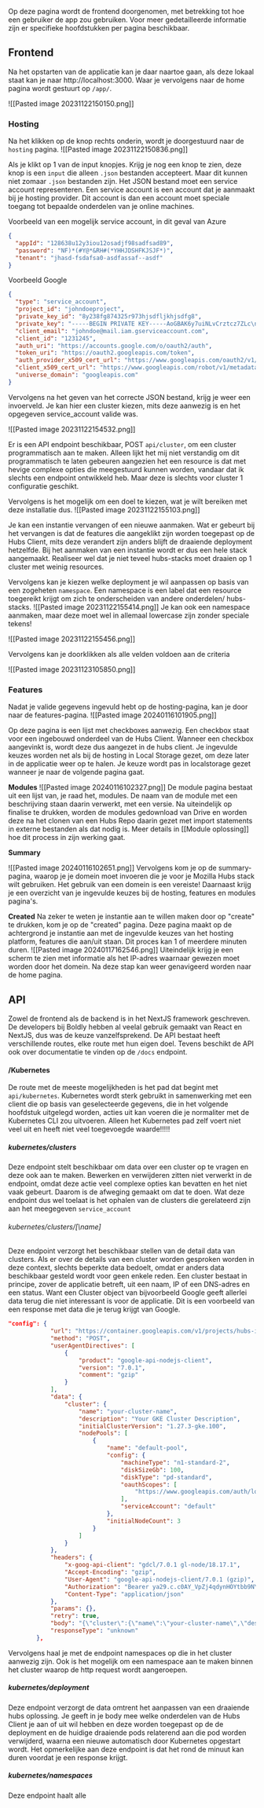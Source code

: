 
Op deze pagina wordt de frontend doorgenomen, met betrekking tot hoe een gebruiker de app zou gebruiken. Voor meer gedetailleerde informatie zijn er specifieke hoofdstukken per pagina beschikbaar.
## Frontend
Na het opstarten van de applicatie kan je daar naartoe gaan, als deze lokaal staat kan je naar http://localhost:3000. Waar je vervolgens naar de home pagina wordt gestuurt op `/app/`. 

![[Pasted image 20231122150150.png]]

### Hosting
Na het klikken op de knop rechts onderin, wordt je doorgestuurd naar de `hosting` pagina. 
![[Pasted image 20231122150836.png]]

Als je klikt op 1 van de input knopjes. Krijg je nog een knop te zien, deze knop is een `input` die alleen `.json` bestanden accepteert. Maar dit kunnen niet zomaar `.json` bestanden zijn. Het JSON bestand moet een service account representeren. Een service account is een account dat je aanmaakt bij je hosting provider. Dit account is dan een account moet speciale toegang tot bepaalde onderdelen van je online machines.

Voorbeeld van een mogelijk service account, in dit geval van Azure
```json
{                                                        
  "appId": "128638u12y3iou12osadjf98sadfsad89",       
  "password": "NF)*(#Y@*&RH#(*YHHJDSHFKJSJF*)",
  "tenant": "jhasd-fsdafsa0-asdfassaf--asdf"       
}                                                        
```
Voorbeeld Google 
```json
{
  "type": "service_account",
  "project_id": "johndoeproject",
  "private_key_id": "8y238fg874325r973hjsdfljkhjsdfg8",
  "private_key": "-----BEGIN PRIVATE KEY-----AoGBAK6y7uiNLvCrztcz7ZLc\nX2p22mCBBX7ZFyIkRMl+AKf3oTaR5JCZUKxO+ELWGWF1Nxf40IdQEIQmXTycqsch\nQvezDw6NY/dNyzXt2luKaX3b7IPJY0ULI+uJGzD87tDBNLI7BZrnXNLy9H2Spf9h\nyYwBSWqwBkyclgOLHxjxfXxU\n-----END PRIVATE KEY-----\n",
  "client_email": "johndoe@mail.iam.gserviceaccount.com",
  "client_id": "1231245",
  "auth_uri": "https://accounts.google.com/o/oauth2/auth",
  "token_uri": "https://oauth2.googleapis.com/token",
  "auth_provider_x509_cert_url": "https://www.googleapis.com/oauth2/v1/certs",
  "client_x509_cert_url": "https://www.googleapis.com/robot/v1/metadata/x509/installerapi%40johndoe-mail.iam.gserviceaccount.com",
  "universe_domain": "googleapis.com"
}
```


Vervolgens na het geven van het correcte JSON bestand, krijg je weer een invoerveld. Je kan hier een cluster kiezen, mits deze aanwezig is en het opgegeven service_account valide was.

![[Pasted image 20231122154532.png]]

Er is een API endpoint beschikbaar, POST `api/cluster`, om een cluster programmatisch aan te maken. Alleen lijkt het mij niet verstandig om dit programmatisch te laten gebeuren aangezien het een resource is dat met hevige complexe opties die meegestuurd kunnen worden, vandaar dat ik slechts een endpoint ontwikkeld heb. Maar deze is slechts voor cluster 1 configuratie geschikt.

Vervolgens is het mogelijk om een doel te kiezen, wat je wilt bereiken met deze installatie dus. 
![[Pasted image 20231122155103.png]]

Je kan een instantie vervangen of een nieuwe aanmaken. Wat er gebeurt bij het vervangen is dat de features die aangeklikt zijn worden toegepast op de Hubs Client, mits deze verandert zijn anders blijft de draaiende deployment hetzelfde. Bij het aanmaken van een instantie wordt er dus een hele stack aangemaakt. Realiseer wel dat je niet teveel hubs-stacks moet draaien op 1 cluster met weinig resources.

Vervolgens kan je kiezen welke deployment je wil aanpassen op basis van een zogeheten `namespace`. Een namespace is een label dat een resource toegereikt krijgt om zich te onderscheiden van andere onderdelen/ hubs-stacks. 
![[Pasted image 20231122155414.png]]
Je kan ook een namespace aanmaken, maar deze moet wel in allemaal lowercase zijn zonder speciale tekens!

![[Pasted image 20231122155456.png]]

Vervolgens kan je doorklikken als alle velden voldoen aan de criteria

![[Pasted image 20231123105850.png]]


### Features
Nadat je valide gegevens ingevuld hebt op de hosting-pagina, kan je door naar de features-pagina.
![[Pasted image 20240116101905.png]]

Op deze pagina is een lijst met checkboxes aanwezig. Een checkbox staat voor een ingebouwd onderdeel van de Hubs Client. Wanneer een checkbox aangevinkt is, wordt deze dus aangezet in de hubs client. Je ingevulde keuzes worden net als bij de hosting in Local Storage gezet, om deze later in de applicatie weer op te halen. Je keuze wordt pas in localstorage gezet wanneer je naar de volgende pagina gaat.

**Modules**
![[Pasted image 20240116102327.png]]
De module pagina bestaat uit een lijst van, je raad het, modules. De naam van de module met een beschrijving staan daarin verwerkt, met een versie. Na uiteindelijk op finalise te drukken, worden de modules gedownload van Drive en worden deze na het clonen van een Hubs Repo daarin gezet met import statements in externe bestanden als dat nodig is. Meer details in [[Module oplossing]] hoe dit process in zijn werking gaat. 

**Summary**

![[Pasted image 20240116102651.png]]
Vervolgens kom je op de summary-pagina, waarop je je domein moet invoeren die je voor je Mozilla Hubs stack wilt gebruiken. Het gebruik van een domein is een vereiste! Daarnaast krijg je een overzicht van je ingevulde keuzes bij de hosting, features en modules pagina's. 

**Created**
Na zeker te weten je instantie aan te willen maken door op "create" te drukken, kom je op de "created" pagina. Deze pagina maakt op de achtergrond je instantie aan met de ingevulde keuzes van het hosting platform, features die aan/uit staan. Dit proces kan 1 of meerdere minuten duren.
![[Pasted image 20240117162546.png]]
Uiteindelijk krijg je een scherm te zien met informatie als het IP-adres waarnaar gewezen moet worden door het domein. Na deze stap kan weer genavigeerd worden naar de home pagina.

## API
Zowel de frontend als de backend is in het NextJS framework geschreven. De developers bij Boldly hebben al veelal gebruik gemaakt van React en NextJS, dus was de keuze vanzelfsprekend. De API bestaat heeft verschillende routes, elke route met hun eigen doel. Tevens beschikt de API ook over documentatie te vinden op de `/docs` endpoint.

#### /Kubernetes
De route met de meeste mogelijkheden is het pad dat begint met `api/kubernetes`. Kubernetes wordt sterk gebruikt in samenwerking met een client die op basis van geselecteerde gegevens, die in het volgende hoofdstuk uitgelegd worden, acties uit kan voeren die je normaliter met de Kubernetes CLI zou uitvoeren. Alleen het Kubernetes pad zelf voert niet veel uit en heeft niet veel toegevoegde waarde!!!!!

##### kubernetes/clusters
Deze endpoint stelt beschikbaar om data over een cluster op te vragen en deze ook aan te maken. Bewerken en verwijderen zitten niet verwerkt in de endpoint, omdat deze actie veel complexe opties kan bevatten en het niet vaak gebeurt. Daarom is de afweging gemaakt om dat te doen. Wat deze endpoint dus wel toelaat is het ophalen van de clusters die gerelateerd zijn aan het meegegeven `service_account`

###### kubernetes/clusters/\[\name\]
Deze endpoint verzorgt het beschikbaar stellen van de detail data van clusters. Als er over de details van een cluster worden gesproken worden in deze context, slechts beperkte data bedoelt, omdat er anders data beschikbaar gesteld wordt voor geen enkele reden. Een cluster bestaat in principe, zover de applicatie betreft, uit een naam, IP of een DNS-adres en een status. Want een Cluster object van bijvoorbeeld Google geeft allerlei data terug die niet interessant is voor de applicatie. Dit is een voorbeeld van een response met data die je terug krijgt van Google.

``` json
"config": {
            "url": "https://container.googleapis.com/v1/projects/hubs-installer-stan/zones/europe-west4-a/clusters",
            "method": "POST",
            "userAgentDirectives": [
                {
                    "product": "google-api-nodejs-client",
                    "version": "7.0.1",
                    "comment": "gzip"
                }
            ],
            "data": {
                "cluster": {
                    "name": "your-cluster-name",
                    "description": "Your GKE Cluster Description",
                    "initialClusterVersion": "1.27.3-gke.100",
                    "nodePools": [
                        {
                            "name": "default-pool",
                            "config": {
                                "machineType": "n1-standard-2",
                                "diskSizeGb": 100,
                                "diskType": "pd-standard",
                                "oauthScopes": [
                                    "https://www.googleapis.com/auth/logging.write"
                                ],
                                "serviceAccount": "default"
                            },
                            "initialNodeCount": 3
                        }
                    ]
                }
            },
            "headers": {
                "x-goog-api-client": "gdcl/7.0.1 gl-node/18.17.1",
                "Accept-Encoding": "gzip",
                "User-Agent": "google-api-nodejs-client/7.0.1 (gzip)",
                "Authorization": "Bearer ya29.c.c0AY_VpZj4qdynHOYtbb9NYd6Vu0R_UfIaNxQYdlZWOgaJGps4jnXOEVE_3ZRZrFNUwKd3Zg_UvEyuz9UZjWTMCAjhiXpl0rvlvX4tHGvXDP15WtbbeDeIbBXkOi1LrWVhFtMa3GuGapo-w44cpIj9Y27VL-aLjwljX8_uN9NGWs267-nTjupXMKKI6ogVr1ynRD97drHvVOkllPctH7EtTHZFzA2Nxnxr2nof7AQ82QX91OypJiA25nu6_t3mAXtfH_IyOLJXj55o9qBREBUdSgAJ6IXNjs4w_dkB8xlUUxDvpCybpNNZpAnfSe1mTuv8pK9fJF6s8FyNZ5oVkWLPqYBYU9H5jAjrjfTCFTIRLIyUzHvm498yvzVHaQE387Cu90lUQS39oMVwfupy6kyaFon7yuQQdl_leOp496qBkcJ-w3asIQtUMVmdiWn6BrJhMgYMnYxxZYc9Us_-U0Y5uJ52dUie1eQrzudu1Sfq78S_u67tBv9rqn2R-vhmisYUdetsu6uqkfwtrRQ4qlmxOhtkUYZg2V42m2OI_VFti7VqUs4Rk4moZ-F0wjuZvg1fv_0VzqZJ3g-eBI4xB-BreqXqkp4_YbFx4d_zY2aoBWOX4d_kBwOl4uYMUu5__mkuh2bkFJ0OWieW97p-8Vvh5nFsnvyFSBzleJ20RBs6QFo9yr2_zwFs-r-0ue_waomi_qFR-XRa7ug9Fc-uf4u87jph3hJBbvqzydZn-49q8-cqX_I-_l26g5hMuVz9kjdUJM4t8l7piO4-_gXRFYWZcrkFrMzkZ4gewn9Oc7JOVWycgabp3VWjWIMvF4rOBB95Fzpna6Sgq_-Y68aRj9j9Msl_Q6UaFQuIFbuF0S1nr7SdFRnqfvQ3ypta9g1Uqd6-Xt9_FkUI5Y-YiQqgheWcIOqxe_FXhwUWJ9bM12qcdp68UUicfMp0hSbJdkBBbzsuYUUnn243ByWWo03jS2Rekq25_dnis_q9vk6ttQOpz4San7vqseqX7if",
                "Content-Type": "application/json"
            },
            "params": {},
            "retry": true,
            "body": "{\"cluster\":{\"name\":\"your-cluster-name\",\"description\":\"Your GKE Cluster Description\",\"initialClusterVersion\":\"1.27.3-gke.100\",\"nodePools\":[{\"name\":\"default-pool\",\"config\":{\"machineType\":\"n1-standard-2\",\"diskSizeGb\":100,\"diskType\":\"pd-standard\",\"oauthScopes\":[\"https://www.googleapis.com/auth/logging.write\"],\"serviceAccount\":\"default\"},\"initialNodeCount\":3}]}}",
            "responseType": "unknown"
        },
```

Vervolgens haal je met de endpoint namespaces op die in het cluster aanwezig zijn. Ook is het mogelijk om een namespace aan te maken binnen het cluster waarop de http request wordt aangeroepen.


##### kubernetes/deployment
Deze endpoint verzorgt de data omtrent het aanpassen van een draaiende hubs oplossing. Je geeft in je body mee welke onderdelen van de Hubs Client je aan of uit wil hebben en deze worden toegepast op de de deployment en de huidige draaiende pods relaterend aan die pod worden verwijderd, waarna een nieuwe automatisch door Kubernetes opgestart wordt. Het opmerkelijke aan deze endpoint is dat het rond de minuut kan duren voordat je een response krijgt.

##### kubernetes/namespaces
Deze endpoint haalt alle 